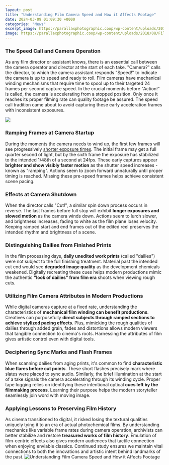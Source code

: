 ```yaml
---
layout: post
title: "Understanding Film Camera Speed and How it Affects Footage"
date: 2024-03-09 01:09:30 +0000
categories: "News"
excerpt_image: https://parallaxphotographic.coop/wp-content/uploads/2018/08/Film-Speed-Nikon-100-400-3200-ISO-Teal-1.jpg
image: https://parallaxphotographic.coop/wp-content/uploads/2018/08/Film-Speed-Nikon-100-400-3200-ISO-Teal-1.jpg
---
```


### The Speed Call and Camera Operation
As any film director or assistant knows, there is an essential call between the camera operator and director at the start of each take. "Camera?" calls the director, to which the camera assistant responds "Speed!" to indicate the camera is up to speed and ready to roll. 
Film cameras have mechanical winding mechanisms that require time to spool up to their targeted 24 frames per second capture speed. In the crucial moments before "Action!" is called, the camera is accelerating from a stopped position. Only once it reaches its proper filming rate can quality footage be assured. The speed call tradition came about to avoid capturing these early acceleration frames with inconsistent exposures.

![](https://static.photocdn.pt/images/articles/2017/05/31/articles/2017_8/Exposure_Triangle.jpg)
### Ramping Frames at Camera Startup
During the moments the camera needs to wind up, the first few frames will see progressively [shorter exposure times](https://store.fi.io.vn/cottagecore-aesthetic-axolotl-mushroom-hat-shroomxolotl-129/men&). The initial frame may get a full quarter second of light, but by the sixth frame the exposure has stabilized to the intended 1/48th of a second at 24fps. These early captures appear **brighter and show visibly faster motion** as the shutter speed increases - known as "ramping". Actions seem to zoom forward unnaturally until proper timing is reached. Missing these pre-speed frames helps achieve consistent scene pacing.
### Effects at Camera Shutdown 
When the director calls "Cut!", a similar spin down process occurs in reverse. The last frames before full stop will exhibit **longer exposures and slowed motion** as the camera winds down. Actions seem to lurch slower, and brightness increases, fading to white as the film plane loses velocity. Keeping ramped start and end frames out of the edited reel preserves the intended rhythm and brightness of a scene.
### Distinguishing Dailies from Finished Prints
In the film processing days, **daily unedited work prints** (called "dailies") were not subject to the full finishing treatment. Material past the intended cut end would see **degraded image quality** as the development chemicals weakened. Digitally recreating these cues helps modern productions mimic the authentic **"look of dailies" from film era** shoots when viewing rough cuts.
### Utilizing Film Camera Attributes in Modern Productions
While digital cameras capture at a fixed rate, understanding the characteristics of **mechanical film winding can benefit productions**. Creatives can purposefully **direct subjects through ramped sections to achieve stylized pacing effects**. Plus, mimicking the rough qualities of dailies through added grain, fades and distortions allows modern viewers that tangible connection to cinema's roots. Harnessing the attributes of film gives artistic control even with digital tools.
### Deciphering Sync Marks and Flash Frames
When scanning dailies from aging prints, it's common to find **characteristic blue flares before cut points**. These short flashes precisely mark where slates were placed to sync audio. Similarly, the brief illumination at the start of a take signals the camera accelerating through its winding cycle. Proper tape logging relies on identifying these intentional optical **cues left by the filmmaking process**. Learning their purpose helps the modern storyteller seamlessly join word with moving image.
### Applying Lessons to Preserving Film History
As cinema transitioned to digital, it risked losing the textural qualities uniquely tying it to an era of actual photochemical films. By understanding mechanics like variable frame rates during camera operation, archivists can better stabilize and restore **treasured works of film history**. Emulation of film-centric effects also gives modern audiences that tactile connection when enjoying enviable classics. Continued study ensures we maintain vital connections to both the innovations and artistic intent behind landmarks of the past.
![Understanding Film Camera Speed and How it Affects Footage](https://parallaxphotographic.coop/wp-content/uploads/2018/08/Film-Speed-Nikon-100-400-3200-ISO-Teal-1.jpg)